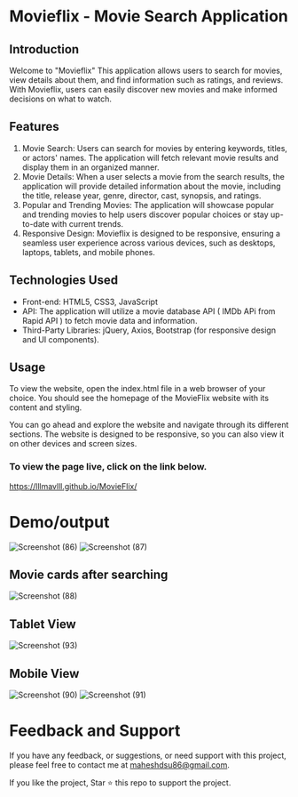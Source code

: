 # Movieflix - Movie Search Application

## Introduction

Welcome to "Movieflix" This application allows users to search for movies, view details about them, and find information such as ratings, and reviews. With Movieflix, users can easily discover new movies and make informed decisions on what to watch.

## Features

1. Movie Search: Users can search for movies by entering keywords, titles, or actors' names. The application will fetch relevant movie results and display them in an organized manner.
2. Movie Details: When a user selects a movie from the search results, the application will provide detailed information about the movie, including the title, release year, genre, director, cast, synopsis, and ratings.
3. Popular and Trending Movies: The application will showcase popular and trending movies to help users discover popular choices or stay up-to-date with current trends.
4. Responsive Design: Movieflix is designed to be responsive, ensuring a seamless user experience across various devices, such as desktops, laptops, tablets, and mobile phones.


## Technologies Used
* Front-end: HTML5, CSS3, JavaScript
* API: The application will utilize a movie database API ( IMDb APi from Rapid API  ) to fetch movie data and information.
* Third-Party Libraries: jQuery, Axios, Bootstrap (for responsive design and UI components).


## Usage
To view the website, open the index.html file in a web browser of your choice. You should see the homepage of the MovieFlix website with its content and styling.

You can go ahead and explore the website and navigate through its different sections. The website is designed to be responsive, so you can also view it on other devices and screen sizes.

### To view the page live, click on the link below.
https://lllmavlll.github.io/MovieFlix/

# Demo/output
![Screenshot (86)](https://github.com/lllmavlll/MovieFlix/assets/104993092/789e7f9e-806c-4989-80d2-c305eee7f24f)
![Screenshot (87)](https://github.com/lllmavlll/MovieFlix/assets/104993092/eaa96905-1396-4c8f-be9f-459c01659468)

## Movie cards after searching
![Screenshot (88)](https://github.com/lllmavlll/MovieFlix/assets/104993092/1e5f8e02-7335-43c7-b7d5-f99132fbb573)


## Tablet View

![Screenshot (93)](https://github.com/lllmavlll/MovieFlix/assets/104993092/d4eefae3-8c31-40ea-81fe-a83205d286da)

## Mobile View
![Screenshot (90)](https://github.com/lllmavlll/MovieFlix/assets/104993092/41e9e454-14a1-40f0-9350-d2830b7ca054)
![Screenshot (91)](https://github.com/lllmavlll/MovieFlix/assets/104993092/77323653-5efe-4cca-a602-74b565d4077d)





# Feedback and Support
If you have any feedback, or suggestions, or need support with this project, please feel free to contact me at maheshdsu86@gmail.com.

If you like the project, Star ⭐ this repo to support the project.

